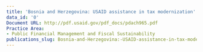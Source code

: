 ```yaml
---
title: 'Bosnia and Herzegovina: USAID assistance in tax modernization'
data_id: '0'
Document URL: http://pdf.usaid.gov/pdf_docs/pdach965.pdf
Practice Area:
- Public Financial Management and Fiscal Sustainability
publications_slug: Bosnia-and-Herzegovina:-USAID-assistance-in-tax-modernization
---
```



